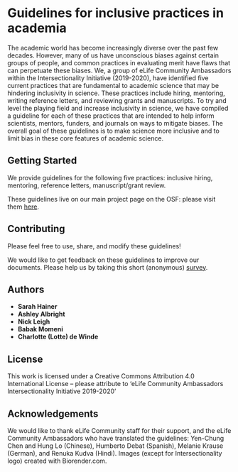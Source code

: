 # Guidelines for inclusive practices in academia

The academic world has become increasingly diverse over the past few decades. However, many of us have unconscious biases against certain groups of people, and common practices in evaluating merit have flaws that can perpetuate these biases. We, a group of eLife Community Ambassadors within the Intersectionality Initiative (2019-2020), have identified five current practices that are fundamental to academic science that may be hindering inclusivity in science. These practices include hiring, mentoring, writing reference letters, and reviewing grants and manuscripts. To try and level the playing field and increase inclusivity in science, we have compiled a guideline for each of these practices that are intended to help inform scientists, mentors, funders, and journals on ways to mitigate biases. The overall goal of these guidelines is to make science more inclusive and to limit bias in these core features of academic science. 

## Getting Started

We provide guidelines for the following five practices: inclusive hiring, mentoring, reference letters, manuscript/grant review.

These guidelines live on our main project page on the OSF: please visit them [here](https://osf.io/muk7v/).

## Contributing

Please feel free to use, share, and modify these guidelines!

We would like to get feedback on these guidelines to improve our documents. Please help us by taking this short (anonymous) [survey](https://forms.gle/xng5jzZqs3AYNcaw7). 
 
## Authors

* **Sarah Hainer**
* **Ashley Albright**
* **Nick Leigh**
* **Babak Momeni**
* **Charlotte (Lotte) de Winde**

## License

This work is licensed under a Creative Commons Attribution 4.0 International License – please attribute to ‘eLife Community Ambassadors Intersectionality Initiative 2019-2020’

## Acknowledgements

We would like to thank eLife Community staff for their support, and the eLife Community Ambassadors who have translated the guidelines: Yen-Chung Chen and Hung Lo (Chinese), Humberto Debat (Spanish), Melanie Krause (German), and Renuka Kudva (Hindi). Images (except for Intersectionality logo) created with Biorender.com.

